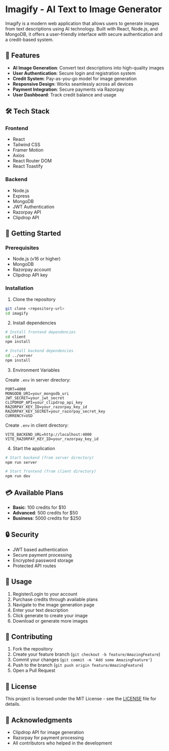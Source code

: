 # Imagify - AI Text to Image Generator

Imagify is a modern web application that allows users to generate images from text descriptions using AI technology. Built with React, Node.js, and MongoDB, it offers a user-friendly interface with secure authentication and a credit-based system.

## 🚀 Features

- **AI Image Generation**: Convert text descriptions into high-quality images
- **User Authentication**: Secure login and registration system
- **Credit System**: Pay-as-you-go model for image generation
- **Responsive Design**: Works seamlessly across all devices
- **Payment Integration**: Secure payments via Razorpay
- **User Dashboard**: Track credit balance and usage

## 🛠️ Tech Stack

### Frontend
- React
- Tailwind CSS
- Framer Motion
- Axios
- React Router DOM
- React Toastify

### Backend
- Node.js
- Express
- MongoDB
- JWT Authentication
- Razorpay API
- Clipdrop API

## 🏁 Getting Started

### Prerequisites
- Node.js (v16 or higher)
- MongoDB
- Razorpay account
- Clipdrop API key

### Installation

1. Clone the repository
```bash
git clone <repository-url>
cd imagify
```

2. Install dependencies
```bash
# Install frontend dependencies
cd client
npm install

# Install backend dependencies
cd ../server
npm install
```

3. Environment Variables

Create `.env` in server directory:
```
PORT=4000
MONGODB_URI=your_mongodb_uri
JWT_SECRET=your_jwt_secret
CLIPDROP_API=your_clipdrop_api_key
RAZORPAY_KEY_ID=your_razorpay_key_id
RAZORPAY_KEY_SECRET=your_razorpay_secret_key
CURRENCY=USD
```

Create `.env` in client directory:
```
VITE_BACKEND_URL=http://localhost:4000
VITE_RAZORPAY_KEY_ID=your_razorpay_key_id
```

4. Start the application
```bash
# Start backend (from server directory)
npm run server

# Start frontend (from client directory)
npm run dev
```

## 💳 Available Plans

- **Basic**: 100 credits for $10
- **Advanced**: 500 credits for $50
- **Business**: 5000 credits for $250

## 🔒 Security

- JWT based authentication
- Secure payment processing
- Encrypted password storage
- Protected API routes

## 🎯 Usage

1. Register/Login to your account
2. Purchase credits through available plans
3. Navigate to the image generation page
4. Enter your text description
5. Click generate to create your image
6. Download or generate more images

## 🤝 Contributing

1. Fork the repository
2. Create your feature branch (`git checkout -b feature/AmazingFeature`)
3. Commit your changes (`git commit -m 'Add some AmazingFeature'`)
4. Push to the branch (`git push origin feature/AmazingFeature`)
5. Open a Pull Request

## 📝 License

This project is licensed under the MIT License - see the [LICENSE](LICENSE) file for details.

## 🙏 Acknowledgments

- Clipdrop API for image generation
- Razorpay for payment processing
- All contributors who helped in the development
